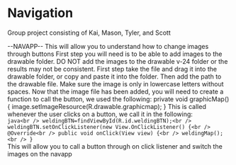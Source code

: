 # Navigation
Group project consisting of Kai, Mason, Tyler, and Scott

--NAVAPP--
This will allow you to understand how to change images through buttons
First step you will need is to be able to add images to the drawable folder. DO NOT add the images to the drawable v-24 folder or the results may not be consistent.
First step take the file and drag it into the drawable folder, or copy and paste it into the folder. Then add the path to the drawable file. Make sure the image is only in lowercase letters without spaces.
Now that the image file has been added, you will need to create a function to call the button, we used the following: 
private void graphicMap(){
        image.setImageResource(R.drawable.graphicmap);
    }
    This is called whenever the user clicks on a button, we call it in the following:<br />
    ```java<br />
        weldingBTN=findViewById(R.id.weldingBTN);<br />
        weldingBTN.setOnClickListener(new View.OnClickListener() {<br />
            @Override<br />
            public void onClick(View view) {<br />
                weldingMap();<br />
                } ```<br />
This will allow you to call a button through on click listener and switch the images on the navapp
